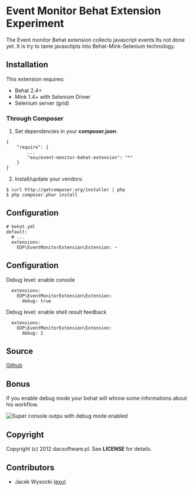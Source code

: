 Event Monitor Behat Extension Experiment
========================================

The Event monitor Behat extension collects javascript events
Its not done yet. It is try to tame javasctipts into Behat-Mink-Selenium
technology.

Installation
------------

This extension requires:

-   Behat 2.4+
-   Mink 1.4+ with Selenium Driver
-   Selenium server (grid)

### Through Composer

1.  Set dependencies in your **composer.json**:

~~~~ {.sourceCode .js}
{
    "require": {
        ...
        "exu/event-monitor-behat-extension": "*"
    }
}
~~~~

2.  Install/update your vendors:

~~~~ {.sourceCode .bash}
$ curl http://getcomposer.org/installer | php
$ php composer.phar install
~~~~

Configuration
-------------

~~~~ {.sourceCode .yaml}
# behat.yml
default:
  # ...
  extensions:
    EDP\EventMonitorExtension\Extension: ~
~~~~

Configuration
-------------

Debug level: enable console

~~~~ {.sourceCode .yaml}
  extensions:
    EDP\EventMonitorExtension\Extension:
      debug: true
~~~~

Debug level: enable shell result feedback

~~~~ {.sourceCode .yaml}
  extensions:
    EDP\EventMonitorExtension\Extension:
      debug: 2
~~~~


Source
------

[Github](https://github.com/exu/event-monitor-behat-extension)

Bonus
-----

If you enable debug mode your behat will whrow some informations about his workflow.

![Super console outpu with debug mode enabled](http://i2.minus.com/ieTnzdFZzfhAA.png)



Copyright
---------

Copyright (c) 2012 dacsoftware.pl. See **LICENSE** for details.

Contributors
------------

-   Jacek Wysocki [(exu)](http://github.com/exu)
